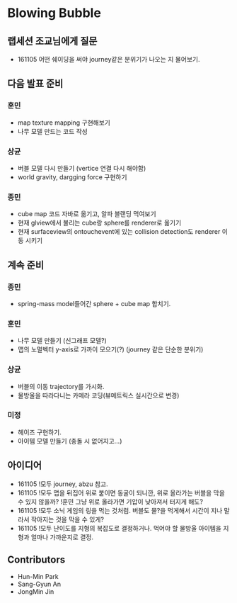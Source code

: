 # Blowing Bubble

## 랩세션 조교님에게 질문
* 161105 어떤 쉐이딩을 써야 journey같은 분위기가 나오는 지 물어보기.

## 다음 발표 준비

### 훈민 
* map texture mapping 구현해보기
* 나무 모델 만드는 코드 작성

### 상균
* 버블 모델 다시 만들기 (vertice 연결 다시 해야함)
* world gravity, dargging force 구현하기

### 종민
* cube map 코드 자바로 옮기고, 알파 블랜딩 먹여보기
* 현재 glview에서 불리는 cube랑 sphere를 renderer로 옮기기
* 현재 surfaceview의 ontouchevent에 있는 collision detection도 renderer 이동 시키기

## 계속 준비
### 종민
* spring-mass model들어간 sphere + cube map 합치기. 
### 훈민
* 나무 모델 만들기 (신그래프 모델?)
* 맵의 노멀벡터 y-axis로 가까이 모으기(?) (journey 같은 단순한 분위기)
### 상균
* 버블의 이동 trajectory를 가시화.
* 물방울을 따라다니는 카메라 코딩(뷰메트릭스 실시간으로 변경)
### 미정
* 헤이즈 구현하기.
* 아이템 모델 만들기 (충돌 시 없어지고...)

## 아이디어
* 161105 !모두 journey, abzu 참고.
* 161105 !모두 맵을 뒤집어 위로 붙이면 동굴이 되니깐, 위로 올라가는 버블을 막을 수 있지 않을까? !훈민 그냥 위로 올라가면 기압이 낮아져서 터지게 해도?
* 161105 !모두 소닉 게임의 링을 먹는 것처럼. 버블도 물?을 먹게해서 시간이 지나 말라서 작아지는 것을 막을 수 있게?
* 161105 !모두 난이도를 지형의 복잡도로 결정하거나. 먹어야 할 물방울 아이템을 지형과 얼마나 가까운지로 결정.

## Contributors
* Hun-Min Park
* Sang-Gyun An
* JongMin Jin
